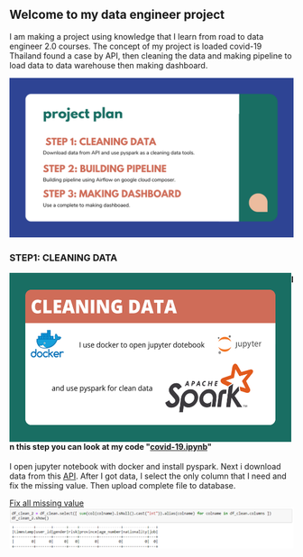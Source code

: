 ## Welcome to my data engineer project
I am making a project using knowledge that I learn from road to data engineer 2.0 courses. The concept of my project is loaded covid-19 Thailand found a case by API, then cleaning the data and making pipeline to load data to data warehouse then making dashboard.

![projectplan](image/project-plan.png)


### STEP1: CLEANING DATA

<img align="left" width="500" height="300" src="image/cleaning-data.png">

#### In this step you can look at my code "[covid-19.ipynb](covid-19.ipynb)"
I open jupyter notebook with docker and install pyspark. Next i download data from this [API](https://covid19.ddc.moph.go.th/api/Cases/today-cases-line-lists). After I got data, I select the only column that I need and fix the missing value. Then upload complete file to database.

<u>Fix all missing value</u> ![FixMissingValue](image/FixMissing.png)

